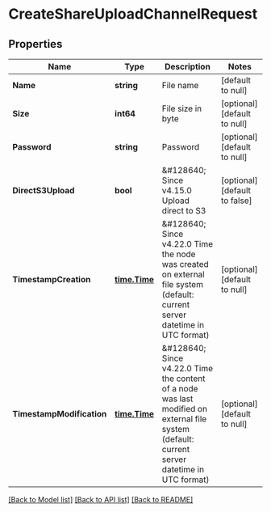 # CreateShareUploadChannelRequest

## Properties
Name | Type | Description | Notes
------------ | ------------- | ------------- | -------------
**Name** | **string** | File name | [default to null]
**Size** | **int64** | File size in byte | [optional] [default to null]
**Password** | **string** | Password | [optional] [default to null]
**DirectS3Upload** | **bool** | &amp;#128640; Since v4.15.0  Upload direct to S3 | [optional] [default to false]
**TimestampCreation** | [**time.Time**](time.Time.md) | &amp;#128640; Since v4.22.0  Time the node was created on external file system  (default: current server datetime in UTC format) | [optional] [default to null]
**TimestampModification** | [**time.Time**](time.Time.md) | &amp;#128640; Since v4.22.0  Time the content of a node was last modified on external file system  (default: current server datetime in UTC format) | [optional] [default to null]

[[Back to Model list]](../README.md#documentation-for-models) [[Back to API list]](../README.md#documentation-for-api-endpoints) [[Back to README]](../README.md)

